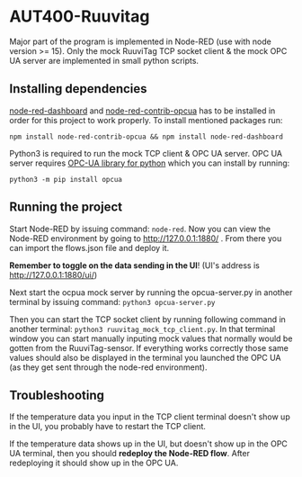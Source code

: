 # AUT400-Ruuvitag

Major part of the program is implemented in Node-RED (use with node version >= 15). Only the mock RuuviTag TCP socket client & the mock OPC UA server are implemented in small python scripts.

## Installing dependencies

[node-red-dashboard](https://flows.nodered.org/node/node-red-dashboard) and [node-red-contrib-opcua](https://flows.nodered.org/node/node-red-contrib-opcua) has to be installed in order for this project to work properly. To install mentioned packages run:

```npm install node-red-contrib-opcua && npm install node-red-dashboard ```

Python3 is required to run the mock TCP client & OPC UA server. OPC UA server requires [OPC-UA library for python](https://python-opcua.readthedocs.io/en/latest/) which you can install by running:

```python3 -m pip install opcua```

## Running the project

Start Node-RED by issuing command: ```node-red```. Now you can view the Node-RED environment by going to http://127.0.0.1:1880/ . From there you can import the flows.json file and deploy it.

**Remember to toggle on the data sending in the UI**! (UI's address is http://127.0.0.1:1880/ui/)

Next start the ocpua mock server by running the opcua-server.py in another terminal by issuing command: 
```python3 opcua-server.py```

Then you can start the TCP socket client by running following command in another terminal:
```python3 ruuvitag_mock_tcp_client.py```.
In that terminal window you can start manually inputing mock values that normally would be gotten from the RuuviTag-sensor. If everything works correctly those same values should also be displayed in the terminal you launched the OPC UA (as they get sent through the node-red environment).

## Troubleshooting

If the temperature data you input in the TCP client terminal doesn't show up in the UI, you probably have to restart the TCP client. 

If the temperature data shows up in the UI, but doesn't show up in the OPC UA terminal, then you should **redeploy the Node-RED flow**. After redeploying it should show up in the OPC UA.
